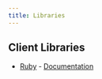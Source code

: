 ```yaml
---
title: Libraries
---
```


## Client Libraries

* [Ruby](https://rubygems.org/gems/roqua-rom-api/) - [Documentation](/rom_api_gem)
